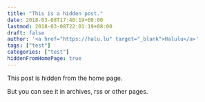 ```yaml
---
title: "This is a hidden post."
date: 2018-03-08T17:40:19+08:00
lastmod: 2018-03-08T22:01:19+08:00
draft: false
author: '<a href="https://halu.lu" target="_blank">Halulu</a>'
tags: ["test"]
categories: ["test"]
hiddenFromHomePage: true
---
```


This post is hidden from the home page.

<!--more-->

But you can see it in archives, rss or other pages.